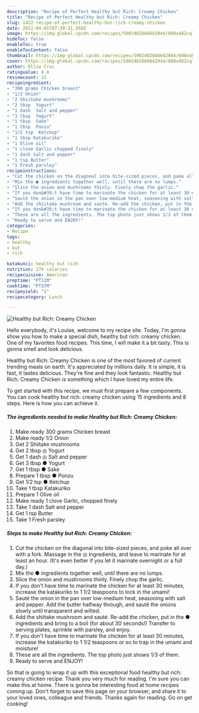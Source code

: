 ```yaml
---
description: "Recipe of Perfect Healthy but Rich: Creamy Chicken"
title: "Recipe of Perfect Healthy but Rich: Creamy Chicken"
slug: 1422-recipe-of-perfect-healthy-but-rich-creamy-chicken
date: 2022-04-01T07:39:31.958Z
image: https://img-global.cpcdn.com/recipes/5902402866642944/680x482cq70/healthy-but-rich-creamy-chicken-recipe-main-photo.jpg
hideToc: false
enableToc: true
enableTocContent: false
thumbnail: https://img-global.cpcdn.com/recipes/5902402866642944/680x482cq70/healthy-but-rich-creamy-chicken-recipe-main-photo.jpg
cover: https://img-global.cpcdn.com/recipes/5902402866642944/680x482cq70/healthy-but-rich-creamy-chicken-recipe-main-photo.jpg
author: Ollie Cruz
ratingvalue: 4.8
reviewcount: 12
recipeingredient:
- "300 grams Chicken breast"
- "1/2 Onion"
- "2 Shiitake mushrooms"
- "2 tbsp  Yogurt"
- "1 dash  Salt and pepper"
- "3 tbsp  Yogurt"
- "1 tbsp  Sake"
- "1 tbsp  Ponzu"
- "1/2 tsp  Ketchup"
- "1 tbsp Katakuriko"
- "1 Olive oil"
- "1 clove Garlic chopped finely"
- "1 dash Salt and pepper"
- "1 tsp Butter"
- "1 Fresh parsley"
recipeinstructions:
- "Cut the chicken on the diagonal into bite-sized pieces, and poke all over with a fork. Massage in the ◎ ingredients, and leave to marinate for at least an hour. (It&#39;s even better if you let it marinate overnight or a full day.)"
- "Mix the ● ingredients together well, until there are no lumps."
- "Slice the onion and mushrooms thinly. Finely chop the garlic."
- "If you don&#39;t have time to marinate the chicken for at least 30 minutes, increase the katakuriko to 1 1/2 teaspoons to lock in the umami!"
- "Sauté the onion in the pan over low-medium heat, seasoning with salt and pepper. Add the butter halfway through, and sauté the onions slowly until transparent and wilted."
- "Add the shiitake mushroom and sauté. Re-add the chicken, put in the ● ingredients and bring to a boil (for about 30 seconds!) Transfer to serving plates, sprinkle with parsley, and enjoy."
- "If you don&#39;t have time to marinate the chicken for at least 30 minutes, increase the katakuriko to 1 1/2 teaspoons or so to trap in the umami and moisture!"
- "These are all the ingredients. The top photo just shows 1/3 of them."
- "Ready to serve and ENJOY!"
categories:
- Recipe
tags:
- healthy
- but
- rich

katakunci: healthy but rich 
nutrition: 274 calories
recipecuisine: American
preptime: "PT11M"
cooktime: "PT37M"
recipeyield: "1"
recipecategory: Lunch

---
```



![Healthy but Rich: Creamy Chicken](https://img-global.cpcdn.com/recipes/5902402866642944/680x482cq70/healthy-but-rich-creamy-chicken-recipe-main-photo.jpg)

Hello everybody, it's Louise, welcome to my recipe site. Today, I'm gonna show you how to make a special dish, healthy but rich: creamy chicken. One of my favorites food recipes. This time, I will make it a bit tasty. This is gonna smell and look delicious.



Healthy but Rich: Creamy Chicken is one of the most favored of current trending meals on earth. It's appreciated by millions daily. It is simple, it is fast, it tastes delicious. They're fine and they look fantastic. Healthy but Rich: Creamy Chicken is something which I have loved my entire life.


To get started with this recipe, we must first prepare a few components. You can cook healthy but rich: creamy chicken using 15 ingredients and 8 steps. Here is how you can achieve it.

<!--inarticleads1-->

##### The ingredients needed to make Healthy but Rich: Creamy Chicken:

1. Make ready 300 grams Chicken breast
1. Make ready 1/2 Onion
1. Get 2 Shiitake mushrooms
1. Get 2 tbsp ◎ Yogurt
1. Get 1 dash ◎ Salt and pepper
1. Get 3 tbsp ● Yogurt
1. Get 1 tbsp ● Sake
1. Prepare 1 tbsp ● Ponzu
1. Get 1/2 tsp ● Ketchup
1. Take 1 tbsp Katakuriko
1. Prepare 1 Olive oil
1. Make ready 1 clove Garlic, chopped finely
1. Take 1 dash Salt and pepper
1. Get 1 tsp Butter
1. Take 1 Fresh parsley




<!--inarticleads2-->

##### Steps to make Healthy but Rich: Creamy Chicken:

1. Cut the chicken on the diagonal into bite-sized pieces, and poke all over with a fork. Massage in the ◎ ingredients, and leave to marinate for at least an hour. (It&#39;s even better if you let it marinate overnight or a full day.)
1. Mix the ● ingredients together well, until there are no lumps.
1. Slice the onion and mushrooms thinly. Finely chop the garlic.
1. If you don&#39;t have time to marinate the chicken for at least 30 minutes, increase the katakuriko to 1 1/2 teaspoons to lock in the umami!
1. Sauté the onion in the pan over low-medium heat, seasoning with salt and pepper. Add the butter halfway through, and sauté the onions slowly until transparent and wilted.
1. Add the shiitake mushroom and sauté. Re-add the chicken, put in the ● ingredients and bring to a boil (for about 30 seconds!) Transfer to serving plates, sprinkle with parsley, and enjoy.
1. If you don&#39;t have time to marinate the chicken for at least 30 minutes, increase the katakuriko to 1 1/2 teaspoons or so to trap in the umami and moisture!
1. These are all the ingredients. The top photo just shows 1/3 of them.
1. Ready to serve and ENJOY!



So that is going to wrap it up with this exceptional food healthy but rich: creamy chicken recipe. Thank you very much for reading. I'm sure you can make this at home. There is gonna be interesting food at home recipes coming up. Don't forget to save this page on your browser, and share it to your loved ones, colleague and friends. Thanks again for reading. Go on get cooking!
